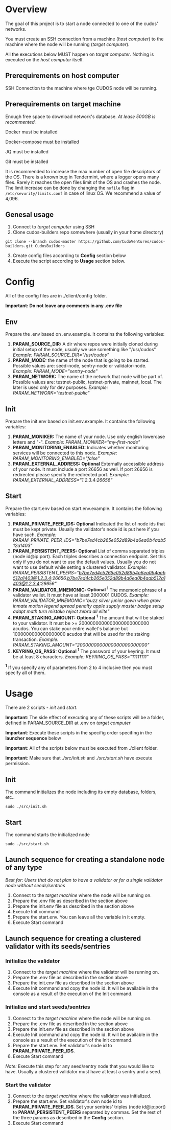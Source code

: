 # Overview

The goal of this project is to start a node connected to one of the cudos' networks.

You must create an SSH connection from a machine (<em>host computer</em>) to the machine where the node will be running (<em>target computer</em>).

All the executions below MUST happen on <em>target computer</em>. Nothing is executed on the <em>host computer</em> itself.

## Prerequirements on host computer

SSH Connection to the machine where tge CUDOS node will be running.

## Prerequirements on target machine

Enough free space to download network's database. <em>At lease 500GB is recommented.</em>

Docker must be installed

Docker-compose must be installed

JQ must be installed

Git must be installed

It is recommended to increase the max number of open file descriptors of the OS. There is a known bug in Tendermint, where a logger opens many files. Rarely it reaches the open files limit of the OS and crashes the node. The limit increase can be done by changing the `nofile` flag in `/etc/sevurity/limits.conf` in case of linux OS. We recommend a value of 4,096.

## Genesal usage

1. Connect to <em>target computer</em> using SSH
1. Clone cudos-builders repo somewhere (usually in your home directory)
```
git clone --branch cudos-master https://github.com/CudoVentures/cudos-builders.git CudosBuilders
```
3. Create config files according to **Config** section below
1. Execute the script according to **Usage** section below.

# Config

All of the config files are in ./client/config folder.

**Important: Do not leave any comments in any .env file**

## Env

Prepare the .env based on .env.example. It contains the following variables:

1. **PARAM_SOURCE_DIR:** A dir where repos were initially cloned during initial setup of the node, usually we use something like "/usr/cudos" <em>Example: PARAM_SOURCE_DIR="/usr/cudos"</em>
1. **PARAM_MODE:** the name of the node that is going to be started. Possible values are: seed-node, sentry-node or validator-node. <em>Example: PARAM_MODE="sentry-node"</em>
1. **PARAM_NETWORK:** The name of the network that node will be part of. Possible values are: testnet-public, testnet-private, mainnet, local. The later is used only for dev purposes. <em>Example: PARAM_NETWORK="testnet-public"</em>

## Init

Prepare the init.env based on init.env.example. It contains the following variables:

1. **PARAM_MONIKER:** The name of your node. Use only english lowercase letters and "-". <em>Example: PARAM_MONIKER="my-first-node"</em>
1. **PARAM_MONITORING_ENABLED:** Indicates whether monitoring services will be connected to this node. <em>Example: PARAM_MONITORING_ENABLED="false"</em>
1. **PARAM_EXTERNAL_ADDRESS:** **Optional** Externally accessible address of your node. It must include a port 26656 as well. If port 26656 is redirected please specify the redirected port. <em>Example: PARAM_EXTERNAL_ADDRESS="1.2.3.4:26656"</em>

## Start

Prepare the start.env based on start.env.example. It contains the following variables:

1. **PARAM_PRIVATE_PEER_IDS:** **Optional** Indicated the list of node ids that must be kept private. Usually the validator's node id is put here if you have such. <em>Example: PARAM_PRIVATE_PEER_IDS="b7be7ed4cb265e052d89b4a6ea0b4aab512a1403"</em>
1. **PARAM_PERSISTENT_PEERS:** **Optional** List of comma separated triples (node id@ip:port). Each triples describes a connection endpoint. Set this only if you do not want to use the default values. Usually you do not want to use default while setting a clustered validator. <em>Example: PARAM_PERSISTENT_PEERS="b7be7ed4cb265e052d89b4a6ea0b4aab512a1403@1.2.3.4:26656,b7be7ed4cb265e052d89b4a6ea0b4aab512a1403@1.2.3.4:26656"</em>
1. **PARAM_VALIDATOR_MNEMONIC:** **Optional <sup>1</sup>** The mnemonic phrase of a validator wallet. It must have at least 2000001 CUDOS. <em>Example: PARAM_VALIDATOR_MNEMONIC="buzz silver junior gown when grow inmate motion legend spread penalty apple supply master badge setup adapt math turn mistake reject zebra all elite"</em>
1. **PARAM_STAKING_AMOUNT:** **Optional <sup>1</sup>** The amount that will be staked to your validator. It must be >= 2000000000000000000000000 acudos. You can stake your entire wallet's balance but 1000000000000000000 acudos that will be used for the staking transaction. <em>Example: PARAM_STAKING_AMOUNT="2000000000000000000000000"</em>
1. **KEYRING_OS_PASS:** **Optional <sup>1</sup>** The password of your keyring. It must be at least 8 characters. <em>Example: KEYRING_OS_PASS="11111111"</em>

**<sup>1</sup>** If you specify any of parameters from 2 to 4 inclusive then you must specify all of them.

# Usage

There are 2 scripts - <em>init</em> and <em>start</em>.

**Important**: The side effect of executing any of these scripts will be a folder, defined in PARAM_SOURCE_DIR at .env on <em>target computer</em>

**Important**: Execute these scripts in the specifig order specifing in the **launcher sequence** below

**Important**: All of the scripts below must be executed from ./client folder.

**Important**: Make sure that <em>./src/init.sh</em> and <em>./src/start.sh</em> have execute permission. 

## Init

The command initializes the node including its empty database, folders, etc..
```
sudo ./src/init.sh
```
## Start

The command starts the initialized node
```
sudo ./src/start.sh
```

## Launch sequence for creating a standalone node of any type

<em>Best for: Users that do not plan to have a validator or for a single validator node without seeds/sentries </em>

1. Connect to the <em>target machine</em> where the node will be running on.
1. Prepare the .env file as described in the section above
1. Prepare the init.env file as described in the section above
1. Execute Init command
1. Prepare the start.env. You can leave all the variable in it empty. 
1. Execute Start command

## Launch sequence for creating a clustered validator with its seeds/sentries

### Initialize the validator

1. Connect to the <em>target machine</em> where the validator will be running on.
1. Prepare the .env file as described in the section above
1. Prepare the init.env file as described in the section above
1. Execute Init command and copy the node id. It will be available in the console as a result of the execution of the Init command.

### Initialize and start seeds/sentries

1. Connect to the <em>target machine</em> where the node will be running on.
1. Prepare the .env file as described in the section above
1. Prepare the init.env file as described in the section above
1. Execute Init command and copy the node id. It will be available in the console as a result of the execution of the Init command.
1. Prepare the start.env. Set validator's node id to **PARAM_PRIVATE_PEER_IDS**.
1. Execute Start command

<em>Note:</em> Execute this step for any seed/sentry node that you would like to have. Usually a clustered validator must have at least a sentry and a seed.

### Start the validator

1. Connect to the <em>target machine</em> where the validator was initialized.
1. Prepare the start.env. Set validator's own node id to **PARAM_PRIVATE_PEER_IDS**. Set your sentries' triples (node id@ip:port) to **PARAM_PERSISTENT_PEERS** separated by commas. Set the rest of the three params as described in the **Config** section.
1. Execute Start command
